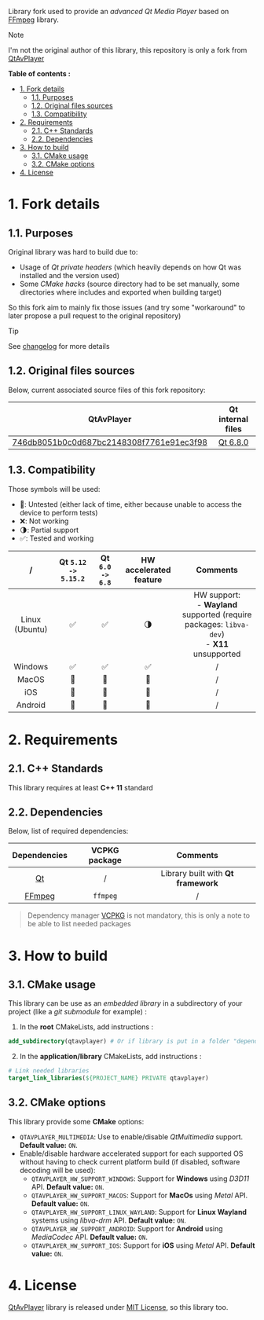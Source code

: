 Library fork used to provide an _advanced Qt Media Player_ based on [FFmpeg][ffmpeg-home] library.

> [!NOTE]
> I'm not the original author of this library, this repository is only a fork from [QtAvPlayer][qtavplayer-repo]

**Table of contents :**
- [1. Fork details](#1-fork-details)
  - [1.1. Purposes](#11-purposes)
  - [1.2. Original files sources](#12-original-files-sources)
  - [1.3. Compatibility](#13-compatibility)
- [2. Requirements](#2-requirements)
  - [2.1. C++ Standards](#21-c-standards)
  - [2.2. Dependencies](#22-dependencies)
- [3. How to build](#3-how-to-build)
  - [3.1. CMake usage](#31-cmake-usage)
  - [3.2. CMake options](#32-cmake-options)
- [4. License](#4-license)

# 1. Fork details
## 1.1. Purposes

Original library was hard to build due to:
- Usage of _Qt private headers_ (which heavily depends on how Qt was installed and the version used)
- Some _CMake hacks_ (source directory had to be set manually, some directories where includes and exported when building target)

So this fork aim to mainly fix those issues (and try some "workaround" to later propose a pull request to the original repository)

> [!TIP]
> See [changelog][repo-changelog] for more details

## 1.2. Original files sources

Below, current associated source files of this fork repository:

| QtAvPlayer | Qt internal files |
|:-:|:-:|
| [746db8051b0c0d687bc2148308f7761e91ec3f98](https://github.com/valbok/QtAVPlayer/commit/746db8051b0c0d687bc2148308f7761e91ec3f98) | [Qt 6.8.0](https://github.com/qt/qtmultimedia/tree/6.7.2/src/multimedia/video) |

## 1.3. Compatibility

Those symbols will be used:
- :dizzy:: Untested (either lack of time, either because unable to access the device to perform tests)
- :x:: Not working
- :last_quarter_moon:: Partial support
- :white_check_mark:: Tested and working

| / | Qt `5.12 -> 5.15.2` | Qt `6.0 -> 6.8` | HW accelerated feature | Comments |
|:-:|:-:|:-:|:-:|:-:|
| Linux (Ubuntu) | :white_check_mark: | :white_check_mark: | :last_quarter_moon: | HW support:<br>- **Wayland** supported (require packages: `libva-dev`)<br>- **X11** unsupported |
| Windows | :white_check_mark: | :white_check_mark: | :white_check_mark: | / |
| MacOS | :dizzy: | :dizzy: | :dizzy: | / |
| iOS | :dizzy: | :dizzy: | :dizzy: | / |
| Android | :dizzy: | :dizzy: | :dizzy: | / |
 
# 2. Requirements
## 2.1. C++ Standards

This library requires at least **C++ 11** standard

## 2.2. Dependencies

Below, list of required dependencies:

| Dependencies | VCPKG package | Comments |
|:-:|:-:|:-:|
| [Qt][qt-official] | / | Library built with **Qt framework** |
| [FFmpeg][ffmpeg-home] | `ffmpeg` | / |

> Dependency manager [VCPKG][vcpkg-tutorial] is not mandatory, this is only a note to be able to list needed packages

# 3. How to build
## 3.1. CMake usage
This library can be use as an _embedded library_ in a subdirectory of your project (like a _git submodule_ for example) :
1. In the **root** CMakeLists, add instructions :
```cmake
add_subdirectory(qtavplayer) # Or if library is put in a folder "dependencies" : add_subdirectory(dependencies/qtavplayer)
```

2. In the **application/library** CMakeLists, add instructions :
```cmake
# Link needed libraries
target_link_libraries(${PROJECT_NAME} PRIVATE qtavplayer)
```

## 3.2. CMake options

This library provide some **CMake** options:
- `QTAVPLAYER_MULTIMEDIA`: Use to enable/disable _QtMultimedia_ support. **Default value:** `ON`.
- Enable/disable hardware accelerated support for each supported OS without having to check current platform build (if disabled, software decoding will be used):
  - `QTAVPLAYER_HW_SUPPORT_WINDOWS`: Support for **Windows** using _D3D11_ API. **Default value:** `ON`.
  - `QTAVPLAYER_HW_SUPPORT_MACOS`: Support for **MacOs** using _Metal_ API. **Default value:** `ON`.
  - `QTAVPLAYER_HW_SUPPORT_LINUX_WAYLAND`: Support for **Linux Wayland** systems using _libva-drm_ API. **Default value:** `ON`.
  - `QTAVPLAYER_HW_SUPPORT_ANDROID`: Support for **Android** using _MediaCodec_ API. **Default value:** `ON`.
  - `QTAVPLAYER_HW_SUPPORT_IOS`: Support for **iOS** using _Metal_ API. **Default value:** `ON`.

# 4. License

[QtAvPlayer][qtavplayer-repo] library is released under [MIT License][repo-license], so this library too.

<!-- Links of this repository -->
[repo-changelog]: CHANGELOG.md
[repo-license]: LICENSE.md

<!-- External links -->
[doxygen-official]: https://www.doxygen.nl/index.html
[ffmpeg-home]: https://www.ffmpeg.org/
[gtest-repo]: https://github.com/google/googletest
[qtavplayer-repo]: https://github.com/valbok/QtAVPlayer

[qt-official]: https://www.qt.io/
[qt-installer]: https://www.qt.io/download-qt-installer

[vcpkg-tutorial]: https://github.com/legerch/develop-memo/tree/master/Toolchains/Build%20systems/VCPKG